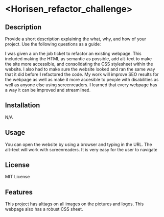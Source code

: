 # <Horisen_refactor_challenge>

## Description

Provide a short description explaining the what, why, and how of your project. Use the following questions as a guide:

I was given a on the job ticket to refactor an existing webpage. This included making the HTML as semantic as possible, add alt-text to make the site more accessible, and consolidating the CSS stylesheet within the website. I also had to make sure the website looked and ran the same way that it did before I refactored the code. My work will improve SEO results for the webpage as well as make it more accesible to people with disabilities as well as anyone else using screenreaders. I learned that every webpage has a way it can be improved and streamlined.


## Installation

N/A

## Usage

You can open the website by using a browser and typing in the URL. The alt-text will work with screenreaders. It is very easy for the user to navigate


## License

MIT License 

## Features

This project has alttags on all images on the pictures and logos. This webpage also has a robust CSS sheet.

